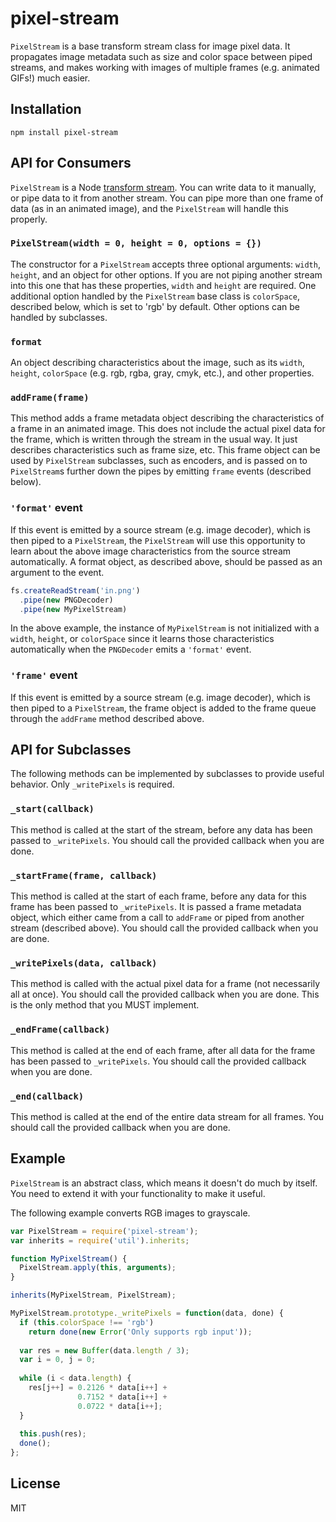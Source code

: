 # pixel-stream

`PixelStream` is a base transform stream class for image pixel data.
It propagates image metadata such as size and color space between piped streams,
and makes working with images of multiple frames (e.g. animated GIFs!) much easier.

## Installation

    npm install pixel-stream

## API for Consumers

`PixelStream` is a Node [transform stream](http://nodejs.org/api/stream.html#stream_class_stream_transform).
You can write data to it manually, or pipe data to it from another stream.  You can pipe more than one
frame of data (as in an animated image), and the `PixelStream` will handle this properly.

### `PixelStream(width = 0, height = 0, options = {})`

The constructor for a `PixelStream` accepts three optional arguments: `width`, `height`, and an 
object for other options.  If you are not piping another stream into this one that has these
properties, `width` and `height` are required.  One additional option handled by the `PixelStream`
base class is `colorSpace`, described below, which is set to 'rgb' by default. Other options can
be handled by subclasses.

### `format`

An object describing characteristics about the image, such as its `width`, `height`,
`colorSpace` (e.g. rgb, rgba, gray, cmyk, etc.), and other properties.

### `addFrame(frame)`

This method adds a frame metadata object describing the characteristics of a frame in an
animated image. This does not include the actual pixel data for the frame, which is written
through the stream in the usual way. It just describes characteristics such as frame size, etc.
This frame object can be used by `PixelStream` subclasses, such as encoders, and is 
passed on to `PixelStream`s further down the pipes by emitting `frame` events (described below).

### `'format'` event

If this event is emitted by a source stream (e.g. image decoder), which is then piped to a 
`PixelStream`, the `PixelStream` will use this opportunity to learn about the above image
characteristics from the source stream automatically. A format object, as described above,
should be passed as an argument to the event.

```javascript
fs.createReadStream('in.png')
  .pipe(new PNGDecoder)
  .pipe(new MyPixelStream)
```

In the above example, the instance of `MyPixelStream` is not initialized with a `width`, `height`,
or `colorSpace` since it learns those characteristics automatically when the `PNGDecoder` emits
a `'format'` event.

### `'frame'` event

If this event is emitted by a source stream (e.g. image decoder), which is then piped to a 
`PixelStream`, the frame object is added to the frame queue through the `addFrame` method 
described above.

## API for Subclasses

The following methods can be implemented by subclasses to provide useful behavior. 
Only `_writePixels` is required.

### `_start(callback)`

This method is called at the start of the stream, before any data has been passed to `_writePixels`.
You should call the provided callback when you are done.

### `_startFrame(frame, callback)`

This method is called at the start of each frame, before any data for this frame has been passed to
`_writePixels`. It is passed a frame metadata object, which either came from a call to `addFrame` or
piped from another stream (described above).  You should call the provided callback when you are done.

### `_writePixels(data, callback)`

This method is called with the actual pixel data for a frame (not necessarily all at once).
You should call the provided callback when you are done. This is the only method that you MUST implement.

### `_endFrame(callback)`

This method is called at the end of each frame, after all data for the frame has been passed to `_writePixels`.
You should call the provided callback when you are done.

### `_end(callback)`

This method is called at the end of the entire data stream for all frames.
You should call the provided callback when you are done.

## Example

`PixelStream` is an abstract class, which means it doesn't do much by itself. You need to extend it
with your functionality to make it useful.

The following example converts RGB images to grayscale.

```javascript
var PixelStream = require('pixel-stream');
var inherits = require('util').inherits;

function MyPixelStream() {
  PixelStream.apply(this, arguments);
}

inherits(MyPixelStream, PixelStream);

MyPixelStream.prototype._writePixels = function(data, done) {
  if (this.colorSpace !== 'rgb')
    return done(new Error('Only supports rgb input'));
  
  var res = new Buffer(data.length / 3);
  var i = 0, j = 0;
  
  while (i < data.length) {
    res[j++] = 0.2126 * data[i++] + 
               0.7152 * data[i++] + 
               0.0722 * data[i++];
  }
  
  this.push(res);
  done();
};
```

## License

MIT

